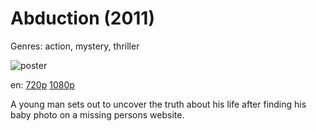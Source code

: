 # Abduction (2011)

Genres: action, mystery, thriller

![poster](http://image.tmdb.org/t/p/w500/cUT6NQP5LAJpmUoStGtXmvNt4zA.jpg)

en:
  [720p](magnet:?xt=urn:btih:65320050A2DD5E7039953C7E7407E0441A7E2B64&tr=udp://glotorrents.pw:6969/announce&tr=udp://tracker.opentrackr.org:1337/announce&tr=udp://torrent.gresille.org:80/announce&tr=udp://tracker.openbittorrent.com:80&tr=udp://tracker.coppersurfer.tk:6969&tr=udp://tracker.leechers-paradise.org:6969&tr=udp://p4p.arenabg.ch:1337&tr=udp://tracker.internetwarriors.net:1337)
  [1080p](magnet:?xt=urn:btih:CD3EF1CF4F802B7A9B62B9940B0603970040E719&tr=udp://glotorrents.pw:6969/announce&tr=udp://tracker.opentrackr.org:1337/announce&tr=udp://torrent.gresille.org:80/announce&tr=udp://tracker.openbittorrent.com:80&tr=udp://tracker.coppersurfer.tk:6969&tr=udp://tracker.leechers-paradise.org:6969&tr=udp://p4p.arenabg.ch:1337&tr=udp://tracker.internetwarriors.net:1337)
  


A young man sets out to uncover the truth about his life after finding his baby photo on a missing persons website.
